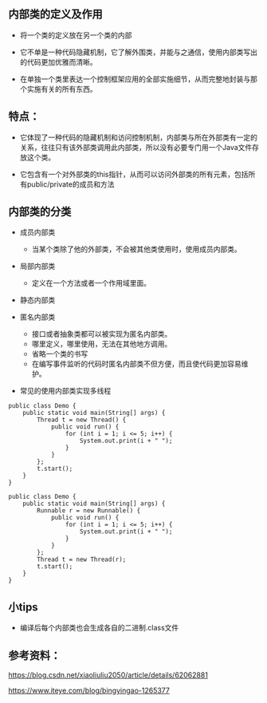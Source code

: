 ## 内部类的定义及作用

-   将一个类的定义放在另一个类的内部

-   它不单是一种代码隐藏机制，它了解外围类，并能与之通信，使用内部类写出的代码更加优雅而清晰。
-   在单独一个类里表达一个控制框架应用的全部实施细节，从而完整地封装与那个实施有关的所有东西。



## 特点：

-   它体现了一种代码的隐藏机制和访问控制机制，内部类与所在外部类有一定的关系，往往只有该外部类调用此内部类，所以没有必要专门用一个Java文件存放这个类。

-   它包含有一个对外部类的this指针，从而可以访问外部类的所有元素，包括所有public/private的成员和方法

    

## 内部类的分类

-   成员内部类
    -   当某个类除了他的外部类，不会被其他类使用时，使用成员内部类。
-   局部内部类
    -   定义在一个方法或者一个作用域里面。
-   静态内部类
-   匿名内部类
    -   接口或者抽象类都可以被实现为匿名内部类。 
    -   哪里定义，哪里使用，无法在其他地方调用。
    -   省略一个类的书写
    -   在编写事件监听的代码时匿名内部类不但方便，而且使代码更加容易维护。



-   常见的使用内部类实现多线程

```
public class Demo {  
    public static void main(String[] args) {  
        Thread t = new Thread() {  
            public void run() {  
                for (int i = 1; i <= 5; i++) {  
                    System.out.print(i + " ");  
                }  
            }  
        };  
        t.start();  
    }  
}  
```

```
public class Demo {  
    public static void main(String[] args) {  
        Runnable r = new Runnable() {  
            public void run() {  
                for (int i = 1; i <= 5; i++) {  
                    System.out.print(i + " ");  
                }  
            }  
        };  
        Thread t = new Thread(r);  
        t.start();  
    }  
}  
```

## 小tips

-   编译后每个内部类也会生成各自的二进制.class文件

## 参考资料：

https://blog.csdn.net/xiaoliuliu2050/article/details/62062881

https://www.iteye.com/blog/bingyingao-1265377